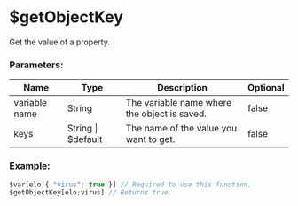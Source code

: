 # $getObjectKey
Get the value of a property.

### Parameters:
| Name               | Type                | Description                                  | Optional |
| ------------------ | ------------------- | -------------------------------------------- | -------- |
| variable name      | String              | The variable name where the object is saved. | false    |
| keys               | String \| $default  | The name of the value you want to get.       | false    |

### Example:
```js
$var[elo;{ "virus": true }] // Required to use this function.
$getObjectKey[elo;virus] // Returns true.
```
